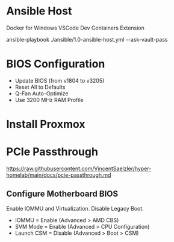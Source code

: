 # Ansible Host
Docker for Windows
VSCode
Dev Containers Extension

ansible-playbook ./ansible/1.0-ansible-host.yml --ask-vault-pass


# BIOS Configuration
- Update BIOS (from v1804 to v3205)
- Reset All to Defaults
- Q-Fan Auto-Optimize
- Use 3200 MHz RAM Profile

# Install Proxmox



# PCIe Passthrough
https://raw.githubusercontent.com/VincentSaelzler/hyper-homelab/main/docs/pcie-passthrough.md

## Configure Motherboard BIOS
Enable IOMMU and Virtualization. Disable Legacy Boot.
- IOMMU = Enable (Advanced > AMD CBS)
- SVM Mode = Enable (Advanced > CPU Configuration)
- Launch CSM = Disable (Advanced > Boot > CSM)